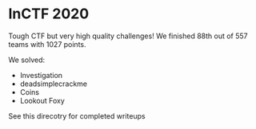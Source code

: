 # InCTF 2020

Tough CTF but very high quality challenges! We finished 88th out of 557 teams with 1027 points.

We solved:
* Investigation
* deadsimplecrackme
* Coins
* Lookout Foxy

See this direcotry for completed writeups